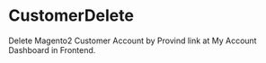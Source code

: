 # CustomerDelete
Delete Magento2 Customer Account by Provind link at My Account Dashboard in Frontend.
